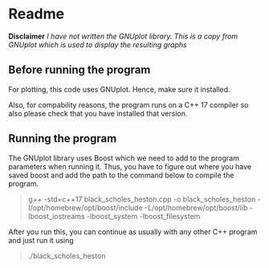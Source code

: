 # Readme
**Disclaimer**
_I have not written the GNUplot library. This is a copy from GNUplot which is used to display the resulting graphs_

## Before running the program

For plotting, this code uses GNUplot. Hence, make sure it installed.

Also, for compability reasons, the program runs on a C++ 17 compiler so also please check that you have installed that version.

## Running the program

The GNUplot library uses Boost which we need to add to the program parameters when running it. Thus, you have to figure out where you have saved boost and add the path to the command below to compile the program.

> g++ -std=c++17 black_scholes_heston.cpp -o black_scholes_heston -I/opt/homebrew/opt/boost/include -L/opt/homebrew/opt/boost/lib -lboost_iostreams -lboost_system -lboost_filesystem

After you run this, you can continue as usually with any other C++ program and just run it using

> ./black_scholes_heston
